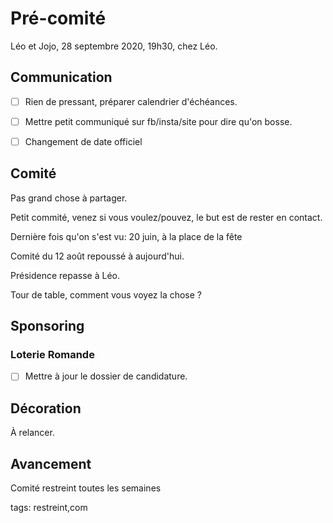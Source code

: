 # Pré-comité

Léo et Jojo, 28 septembre 2020, 19h30, chez Léo.

## Communication

- [ ] Rien de pressant, préparer calendrier d'échéances.

- [ ] Mettre petit communiqué sur fb/insta/site pour dire qu'on bosse.

- [ ] Changement de date officiel

## Comité

Pas grand chose à partager.

Petit commité, venez si vous voulez/pouvez, le but est de rester en contact.

Dernière fois qu'on s'est vu: 20 juin, à la place de la fête

Comité du 12 août repoussé à aujourd'hui.

Présidence repasse à Léo.

Tour de table, comment vous voyez la chose ?

## Sponsoring

### Loterie Romande

- [ ] Mettre à jour le dossier de candidature.

## Décoration

À relancer.

## Avancement

Comité restreint toutes les semaines




tags: restreint,com
